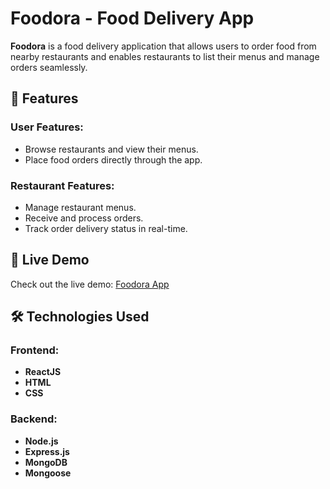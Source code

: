 # Foodora - Food Delivery App

**Foodora** is a food delivery application that allows users to order food from nearby restaurants and enables restaurants to list their menus and manage orders seamlessly.

## 🌟 Features

### User Features:
- Browse restaurants and view their menus.
- Place food orders directly through the app.

### Restaurant Features:
- Manage restaurant menus.
- Receive and process orders.
- Track order delivery status in real-time.

## 🚀 Live Demo
Check out the live demo: [Foodora App](https://foodora.onrender.com)

## 🛠️ Technologies Used

### Frontend:
- **ReactJS**
- **HTML**
- **CSS**

### Backend:
- **Node.js**
- **Express.js**
- **MongoDB**
- **Mongoose**

